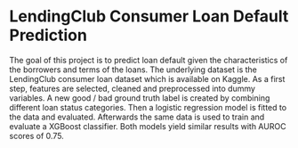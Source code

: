 # LendingClub Consumer Loan Default Prediction
The goal of this project is to predict loan default given the characteristics of the borrowers and terms of the loans. The underlying dataset is the LendingClub consumer loan dataset which is available on Kaggle. 
As a first step, features are selected, cleaned and preprocessed into dummy variables. A new good / bad ground truth label is created by combining different loan status categories. Then a logistic regression model is fitted to the data and evaluated. Afterwards the same data is used to train and evaluate a XGBoost classifier. Both models yield similar results with AUROC scores of 0.75.
